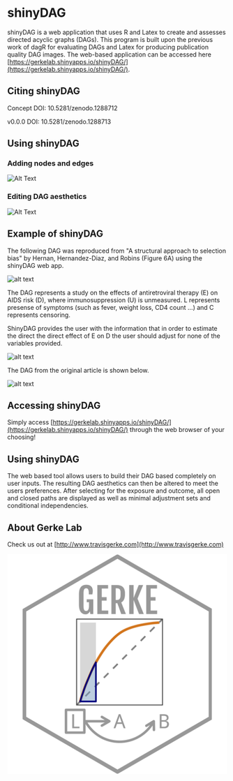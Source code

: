 # shinyDAG

shinyDAG is a web application that uses R and Latex to create and assesses directed acyclic graphs (DAGs). This program is built upon the previous work of dagR for evaluating DAGs and Latex for producing publication quality DAG images. The web-based application can be accessed here  [https://gerkelab.shinyapps.io/shinyDAG/](https://gerkelab.shinyapps.io/shinyDAG/).

## Citing shinyDAG

Concept DOI: 10.5281/zenodo.1288712

v0.0.0 DOI: 10.5281/zenodo.1288713

## Using shinyDAG

### Adding nodes and edges

![Alt Text](https://github.com/tgerke/ShinyDAG/raw/master/Figures/addNodeEdge.gif)

### Editing DAG aesthetics

![Alt Text](https://github.com/tgerke/ShinyDAG/raw/master/Figures/editEdge.gif)

## Example of shinyDAG

The following DAG was reproduced from "A structural approach to selection bias" by Hernan, Hernandez-Diaz, and Robins (Figure 6A) using the shinyDAG web app.

![alt text](https://github.com/tgerke/ShinyDAG/raw/master/Figures/example1.png "Hernan Example")

The DAG represents a study on the effects of antiretroviral therapy (E) on AIDS risk (D), where immunosuppression (U) is unmeasured. L represents presense of symptoms (such as fever, weight loss, CD4 count ...) and C represents censoring. 

ShinyDAG provides the user with the information that in order to estimate the direct the direct effect of E on D the user should adjust for none of the variables provided. 

![alt text](https://github.com/tgerke/ShinyDAG/raw/master/Figures/adjustSets.png "shinyDAG output")

The DAG from the original article is shown below.

![alt text](https://github.com/tgerke/ShinyDAG/raw/master/Figures/example1_hernan.png "Hernan Original")

## Accessing shinyDAG 

Simply access [https://gerkelab.shinyapps.io/shinyDAG/](https://gerkelab.shinyapps.io/shinyDAG/) through the web browser of your choosing!

## Using shinyDAG 

The web based tool allows users to build their DAG based completely on user inputs. The resulting DAG aesthetics can then be altered to meet the users preferences. After selecting for the exposure and outcome, all open and closed paths are displayed as well as minimal adjustment sets and conditional independencies. 

## About Gerke Lab 

Check us out at [http://www.travisgerke.com](http://www.travisgerke.com)

![alt text](https://github.com/GerkeLab/hexLogoGerke/raw/master/GerkeLab-1200dpi-square.png "Gerke Logo")

<!--![Alt Text](https://media.giphy.com/media/vFKqnCdLPNOKc/giphy.gif)-->

